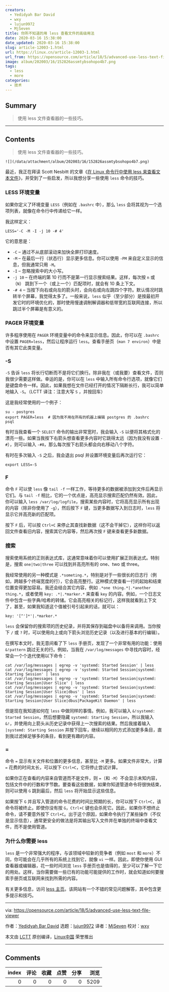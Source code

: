 ```yaml
---
creators:
  - Yedidyah Bar David
  - wxy
  - lujun9972
  - MjSeven
title: 你所不知道的用 less 查看文件的高级用法
date: 2020-03-16 15:38:00
date_updated: 2020-03-16 15:38:00
slug: article-12003-1.html
url: https://linux.cn/article-12003-1.html
url_from: https://opensource.com/article/18/5/advanced-use-less-text-file-viewer
image: album/202003/16/152826assmtybsohopo4b7.png
tags:
  - less
  - more
categories:
  - 技术
---
```


## Summary

> 使用 less 文件查看器的一些技巧。

***

<!-- more -->

## Contents

> 
> 使用 less 文件查看器的一些技巧。
> 
> 
> 

`![](/data/attachment/album/202003/16/152826assmtybsohopo4b7.png)`

最近，我正在拜读 Scott Nesbitt 的文章《[在 Linux 命令行中使用 less 来查看文本文件](http://opensource.com/article/18/4/using-less-view-text-files-command-line)》，并受到了一些启发，所以我想分享一些使用 `less` 命令的技巧。

### LESS 环境变量

如果你定义了环境变量 `LESS`（例如在 `.bashrc` 中），那么 `less` 会将其视为一个选项列表，就像在命令行中传递给它一样。

我这样定义：

```shell
LESS='-C -M -I -j 10 -# 4'
```

它的意思是：

* `-C` – 通过不从底部滚动来加快全屏打印速度。
* `-M` – 在最后一行（状态行）显示更多信息。你可以使用 `-PM` 来自定义显示的信息，但我通常只用 `-M`。
* `-I` – 忽略搜索中的大小写。
* `-j 10` – 在终端的第 10 行而不是第一行显示搜索结果。这样，每次按 `n` 或（`N`） 跳到下一个（或上一个）匹配项时，就会有 10 条上下文。
* `-# 4` – 当按下向右或向左的箭头时，会向右或向左跳四个字符。默认情况时跳转半个屏幕，我觉得太多了。一般来说，`less` 似乎（至少部分）是按最初开发它时的环境优化的，那时使用慢速调制解调器和低带宽的互联网连接，所以跳过半个屏幕是有意义的。

### PAGER 环境变量

许多程序使用在 `PAGER` 环境变量中的命令来显示信息。因此，你可以在 `.bashrc` 中设置 `PAGER=less`，然后让程序运行 `less`。查看手册页（`man 7 environ`）中是否有其它此类变量。

### -S

`-S` 告诉 `less` 将长行切断而不是将它们换行。除非我在（或我要）查看文件，否则我很少需要这样做。幸运的是，你可以在 `less` 中输入所有命令行选项，就像它们是键盘命令一样。因此，如果我想在文件已经打开的情况下隔断长行，我可以简单地输入 `-S`。（LCTT 译注：注意大写 `S` ，并按回车）

这是我经常使用的一个例子：

```shell
su - postgres
export PAGER=less  # 因为我不用在所有的机器上编辑 postgres 的 .bashrc
psql
```

有时当我查看一个 `SELECT` 命令的输出非常宽时，我会输入 `-S` 以便将其格式化的漂亮一些。如果当我按下右箭头想查看更多内容时它跳得太远（因为我没有设置 `-#`），则可以输入 `-#8`，那么每次按下右箭头都会向右移动八个字符。

有时在多次输入 `-S` 之后，我会退出 psql 并设置环境变量后再次运行它：

```shell
export LESS=-S
```

### F

命令 `F` 可以使 `less` 像 `tail -f` 一样工作，等待更多的数据被添加到文件后再显示它们。与 `tail -f` 相比，它的一个优点是，高亮显示搜索匹配仍然有效。因此，你可以输入 `less /var/log/logfile`，搜索某些内容时，它将高亮显示所有出现的内容（除非你使用了 `-g`），然后按下 `F` 键，当更多数据写入到日志时，`less` 将显示它并高亮新的匹配项。

按下 `F` 后，可以按 `Ctrl+C` 来停止其查找新数据（这不会干掉它），这样你可以返回文件查看旧内容，搜索其它内容等，然后再次按 `F` 键来查看更多新数据。

### 搜索

搜索使用系统的正则表达式库，这通常意味着你可以使用扩展正则表达式。特别是，搜索 `one|two|three` 可以找到并高亮所有的 one、two 或 three。

我经常使用的另一种模式是 `.*someting.*`，特别是对于一些很长的日志行（例如，跨越多个终端宽度的行），它会高亮整行。这种模式使查看一行的起始和结束位置变得更加容易。我还会结合其它内容，例如 `.*one thing.*|.*another thing.*`，或者使用 `key: .*|.*marker.*` 来查看 `key` 的内容。例如，一个日志文件中包含一些字典/哈希的转储。它会高亮相关的标记行，这样我就看到上下文了，甚至，如果我知道这个值被引号引起来的话，就可以：

```shell
key: '[^']*'|.*marker.*
```

`less` 会保留你的搜索项的历史纪录，并将其保存到磁盘中以备将来调用。当你按下 `/` 或 `?` 时，可以使用向上或向下箭头浏览历史记录（以及进行基本的行编辑）。

在撰写本文时，我无意间看了下 `less` 手册页，发现了一个非常有用的功能：使用 `&!pattern` 跳过无关的行。例如，当我在 `/var/log/messages` 中寻找内容时，经常会一个个迭代使用以下命令：

```shell
cat /var/log/messages | egrep -v 'systemd: Started Session' | less
cat /var/log/messages | egrep -v 'systemd: Started Session|systemd: Starting Session' | less
cat /var/log/messages | egrep -v 'systemd: Started Session|systemd: Starting Session|User Slice' | less
cat /var/log/messages | egrep -v 'systemd: Started Session|systemd: Starting Session|User Slice|dbus' | less
cat /var/log/messages | egrep -v 'systemd: Started Session|systemd: Starting Session|User Slice|dbus|PackageKit Daemon' | less
```

但是现在我知道如何在 `less` 中做同样的事情。例如，我可以输入 `&!systemd: Started Session`，然后想要隐藏 `systemd: Starting Session`，所以我输入 `&!`，并使用向上箭头从历史记录中获得上一次搜索的结果。然后我接着输入 `|systemd: Starting Session` 并按下回车，继续以相同的方式添加更多条目，直到我过滤掉足够多的条目，看到更有趣的内容。

### =

命令 `=` 显示有关文件和位置的更多信息，甚至比 `-M` 更多。如果文件非常大，计算 `=` 花费的时间太长，可以按下 `Ctrl+C`，它将停止尝试计算。

如果你正在查看的内容来自管道而不是文件，则 `=`（和 `-M`）不会显示未知内容，包括文件中的行数和字节数。要查看这些数据，如果你知道管道命令将很快结束，则可以使用 `G` 跳到最后，然后 `less` 将开始显示这些信息。

如果按下 `G` 并且写入管道的命令花费的时间比预期的长，你可以按下 `Ctrl+C`，该命令将被终止。即使你没有按 `G`，`Ctrl+C` 键也会杀死它。因此，如果你不想终止命令，请不要意外按下 `Ctrl+C`。出于这个原因，如果命令执行了某些操作（不仅是显示信息），通常更安全的做法是将其输出写入文件并在单独的终端中查看文件，而不是使用管道。

### 为什么你需要 less

`less` 是一个非常强大的程序，与该领域中较新的竞争者（例如 `most` 和 `more`）不同，你可能会在几乎所有的系统上找到它，就像 `vi` 一样。因此，即使你使用 GUI 查看器或编辑器，花一些时间浏览 `less` 手册页也是值得的，至少可以了解一下它的用处。这样，当你需要做一些已有的功能可能提供的工作时，就会知道如何要搜索手册页或互联网来找到所需的内容。

有关更多信息，访问 [less 主页](http://www.greenwoodsoftware.com/less/)。该网站有一个不错的常见问题解答，其中包含更多提示和技巧。

---

via: <https://opensource.com/article/18/5/advanced-use-less-text-file-viewer>

作者：[Yedidyah Bar David](https://opensource.com/users/didib) 选题：[lujun9972](https://github.com/lujun9972) 译者：[MjSeven](https://github.com/MjSeven) 校对：[wxy](https://github.com/wxy)

本文由 [LCTT](https://github.com/LCTT/TranslateProject) 原创编译，[Linux中国](https://linux.cn/) 荣誉推出

***

## Comments


|   index |   评论 |   收藏 |   点赞 |   分享 |   浏览 |
|--------:|-------:|-------:|-------:|-------:|-------:|
|       0 |      0 |      0 |      0 |      0 |   5209 |
